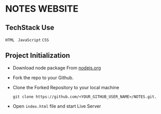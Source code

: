 # NOTES WEBSITE

## TechStack Use

`HTML `
`JavaScript`
`CSS`

## Project Initialization

- Download node package From [nodejs.org](https://nodejs.org/en/download/)

- Fork the repo to your Github.

- Clone the Forked Repository to your local machine
	```
	git clone https://github.com/<YOUR_GITHUB_USER_NAME>/NOTES.git.
	```
  
- Open  `index.html` file and start Live Server
<!-- 
## Demo


https://user-images.githubusercontent.com/115306535/234998566-4b172d9f-4a82-4418-ba32-daa3f2fa872f.mp4 -->
